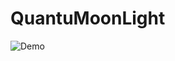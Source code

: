 # QuantuMoonLight
![Demo](https://user-images.githubusercontent.com/81223282/150767283-2283ee46-fbfa-4cf8-921a-85c19df27189.gif)
